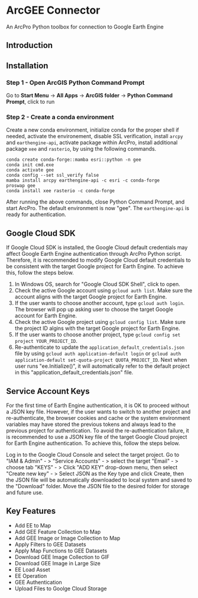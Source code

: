 # ArcGEE Connector
An ArcPro Python toolbox for connection to Google Earth Engine

## Introduction 



## Installation 

### Step 1 - Open ArcGIS Python Command Prompt 

Go to **Start Menu** -> **All Apps** -> **ArcGIS folder** -> **Python Command Prompt**, click to run 


### Step 2 - Create a conda environment

Create a new conda environment, initialize conda for the proper shell if needed, activate the environement, disable SSL verification, install `arcpy` and `earthengine-api`, activate package within ArcPro, install additional package `xee` and `rasterio`, by using the following commands. 

    conda create conda-forge::mamba esri::python -n gee
    conda init cmd.exe 
    conda activate gee 
    conda config --set ssl_verify false
    mamba install arcpy earthengine-api -c esri -c conda-forge 
    proswap gee 
    conda install xee rasterio -c conda-forge

After running the above commands, close Python Command Prompt, and start ArcPro. The default environment is now "gee". The `earthengine-api` is ready for authentication. 

## Google Cloud SDK

If Google Cloud SDK is installed, the Google Cloud default credentials may affect Google Earth Engine authentication through ArcPro Python script. Therefore, it is recommended to modify Google Cloud default credentials to be consistent with the target Google project for Earth Engine. To achieve this, follow the steps below.

1. In Windows OS, search for "Google Cloud SDK Shell", click to open.
2. Check the active Google account using `gcloud auth list`. Make sure the account aligns with the target Google project for Earth Engine.
3. If the user wants to choose another account, type `gcloud auth login`. The browser will pop up asking user to choose the target Google account for Earth Engine. 
4. Check the active Google project using `gcloud config list`. Make sure the project ID algins with the target Google project for Earth Engine. 
5. If the user wants to choose another project, type `gcloud config set project YOUR_PROJECT_ID`. 
6. Re-authenticate to update the `application_default_credentials.json` file by using `gcloud auth application-default login` or `gcloud auth application-default set-quota-project QUOTA_PROJECT_ID`. Next when user runs "ee.Initialize()", it will automatically refer to the default project in this "application_default_credentials.json" file. 

## Service Account Keys

For the first time of Earth Engine authentication, it is OK to proceed without a JSON key file. However, if the user wants to switch to another project and re-authenticate, the browser cookies and cache or the system environment variables may have stored the previous tokens and always lead to the previous project for authentication. To avoid the re-authentication failure, it is recommended to use a JSON key file of the target Google Cloud project for Earth Engine authentication. To achieve this, follow the steps below. 

Log in to the Google Cloud Console and select the target project.
Go to "IAM & Admin" - > "Service Accounts" - >  select the target "Email" - > choose tab "KEYS" - > Click "ADD KEY" drop-down menu, then select "Create new key" - > Select JSON as the Key type and click Create, then the JSON file will be automatically downloaded to local system and saved to the "Download" folder. 
Move the JSON file to the desired folder for storage and future use.  

## Key Features

 - Add EE to Map 
 - Add GEE Feature Collection to Map 
 - Add GEE Image or Image Collection to Map
 - Apply Filters to GEE Datasets
 - Apply Map Functions to GEE Datasets
 - Download GEE Image Collection to GIF
 - Download GEE Image in Large Size
 - EE Load Asset
 - EE Operation
 - GEE Authentication
 - Upload Files to Goolge Cloud Storage
 